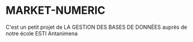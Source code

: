 # MARKET-NUMERIC
C'est un petit projet de LA GESTION DES BASES DE DONNÉES auprès de notre école ESTI Antanimena 
